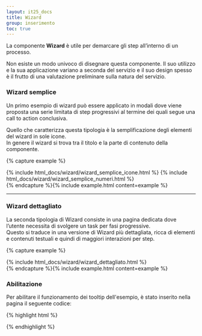 ```yaml
---
layout: it25_docs
title: Wizard
group: inserimento
toc: true
---
```


La componente **Wizard** è utile per demarcare gli step all’interno di un processo.

Non esiste un modo univoco di disegnare questa componente. Il suo utilizzo e la sua applicazione variano a seconda del servizio e il suo design spesso è il frutto di una valutazione preliminare sulla natura del servizio.

### Wizard semplice

Un primo esempio di wizard può essere applicato in modali dove viene proposta una serie limitata di step progressivi al termine dei quali segue una call to action conclusiva.

Quello che caratterizza questa tipologia è la semplificazione degli elementi del wizard in sole icone.  
In genere il wizard si trova tra il titolo e la parte di contenuto della componente.

{% capture example %}

<div class="steppers">
{% include html_docs/wizard/wizard_semplice_icone.html %}
{% include html_docs/wizard/wizard_semplice_numeri.html %}
</div> <!-- end div class="steppers" -->
<script>
  document.addEventListener("DOMContentLoaded", function() {
    $(function () {
      $('[data-bs-toggle="tooltip"]').tooltip()
    });
  })    
</script>
{% endcapture %}{% include example.html content=example %}

---

### Wizard dettagliato

La seconda tipologia di Wizard consiste in una pagina dedicata dove l’utente necessita di svolgere un task per fasi progressive.  
Questo si traduce in una versione di Wizard più dettagliata, ricca di elementi e contenuti testuali e quindi di maggiori interazioni per step.

{% capture example %}

<div class="steppers">
{% include html_docs/wizard/wizard_dettagliato.html %}
</div>
{% endcapture %}{% include example.html content=example %}

### Abilitazione

Per abilitare il funzionamento dei tooltip dell'esempio, è stato inserito nella pagina il seguente codice:

{% highlight html %}
<script>
  document.addEventListener("DOMContentLoaded", function() { 
    var tooltipTriggerList = [].slice.call(document.querySelectorAll('[data-bs-toggle="tooltip"]'))
    var tooltipList = tooltipTriggerList.map(function (tooltipTriggerEl) {
      return new bootstrap.Tooltip(tooltipTriggerEl)
    })
  })    
</script>
{% endhighlight %}

<script>
  document.addEventListener("DOMContentLoaded", function() { 
    var tooltipTriggerList = [].slice.call(document.querySelectorAll('[data-bs-toggle="tooltip"]'))
    var tooltipList = tooltipTriggerList.map(function (tooltipTriggerEl) {
      return new bootstrap.Tooltip(tooltipTriggerEl)
    })
  })    
</script>
